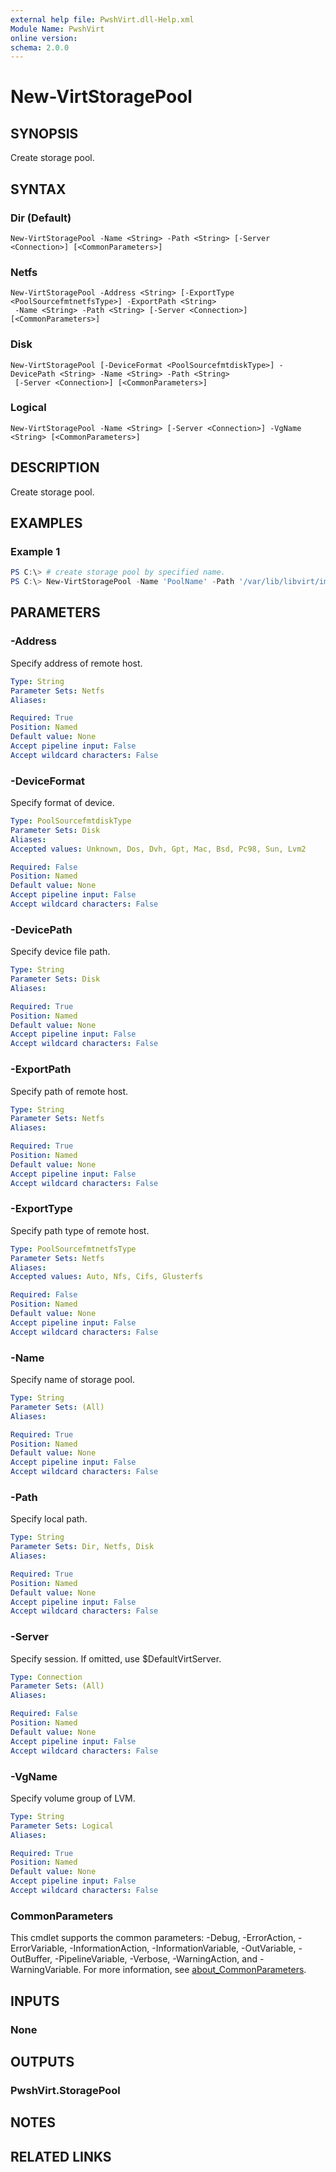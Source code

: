 ```yaml
---
external help file: PwshVirt.dll-Help.xml
Module Name: PwshVirt
online version:
schema: 2.0.0
---
```


# New-VirtStoragePool

## SYNOPSIS
Create storage pool.

## SYNTAX

### Dir (Default)
```
New-VirtStoragePool -Name <String> -Path <String> [-Server <Connection>] [<CommonParameters>]
```

### Netfs
```
New-VirtStoragePool -Address <String> [-ExportType <PoolSourcefmtnetfsType>] -ExportPath <String>
 -Name <String> -Path <String> [-Server <Connection>] [<CommonParameters>]
```

### Disk
```
New-VirtStoragePool [-DeviceFormat <PoolSourcefmtdiskType>] -DevicePath <String> -Name <String> -Path <String>
 [-Server <Connection>] [<CommonParameters>]
```

### Logical
```
New-VirtStoragePool -Name <String> [-Server <Connection>] -VgName <String> [<CommonParameters>]
```

## DESCRIPTION
Create storage pool.

## EXAMPLES

### Example 1
```powershell
PS C:\> # create storage pool by specified name.
PS C:\> New-VirtStoragePool -Name 'PoolName' -Path '/var/lib/libvirt/images'
```

## PARAMETERS

### -Address
Specify address of remote host.

```yaml
Type: String
Parameter Sets: Netfs
Aliases:

Required: True
Position: Named
Default value: None
Accept pipeline input: False
Accept wildcard characters: False
```

### -DeviceFormat
Specify format of device.

```yaml
Type: PoolSourcefmtdiskType
Parameter Sets: Disk
Aliases:
Accepted values: Unknown, Dos, Dvh, Gpt, Mac, Bsd, Pc98, Sun, Lvm2

Required: False
Position: Named
Default value: None
Accept pipeline input: False
Accept wildcard characters: False
```

### -DevicePath
Specify device file path.

```yaml
Type: String
Parameter Sets: Disk
Aliases:

Required: True
Position: Named
Default value: None
Accept pipeline input: False
Accept wildcard characters: False
```

### -ExportPath
Specify path of remote host.

```yaml
Type: String
Parameter Sets: Netfs
Aliases:

Required: True
Position: Named
Default value: None
Accept pipeline input: False
Accept wildcard characters: False
```

### -ExportType
Specify path type of remote host.

```yaml
Type: PoolSourcefmtnetfsType
Parameter Sets: Netfs
Aliases:
Accepted values: Auto, Nfs, Cifs, Glusterfs

Required: False
Position: Named
Default value: None
Accept pipeline input: False
Accept wildcard characters: False
```

### -Name
Specify name of storage pool.

```yaml
Type: String
Parameter Sets: (All)
Aliases:

Required: True
Position: Named
Default value: None
Accept pipeline input: False
Accept wildcard characters: False
```

### -Path
Specify local path.

```yaml
Type: String
Parameter Sets: Dir, Netfs, Disk
Aliases:

Required: True
Position: Named
Default value: None
Accept pipeline input: False
Accept wildcard characters: False
```

### -Server
Specify session.
If omitted, use $DefaultVirtServer.

```yaml
Type: Connection
Parameter Sets: (All)
Aliases:

Required: False
Position: Named
Default value: None
Accept pipeline input: False
Accept wildcard characters: False
```

### -VgName
Specify volume group of LVM.

```yaml
Type: String
Parameter Sets: Logical
Aliases:

Required: True
Position: Named
Default value: None
Accept pipeline input: False
Accept wildcard characters: False
```

### CommonParameters
This cmdlet supports the common parameters: -Debug, -ErrorAction, -ErrorVariable, -InformationAction, -InformationVariable, -OutVariable, -OutBuffer, -PipelineVariable, -Verbose, -WarningAction, and -WarningVariable. For more information, see [about_CommonParameters](http://go.microsoft.com/fwlink/?LinkID=113216).

## INPUTS

### None

## OUTPUTS

### PwshVirt.StoragePool

## NOTES

## RELATED LINKS
